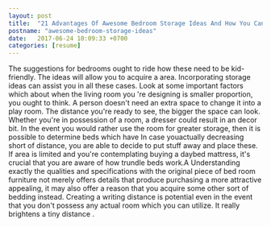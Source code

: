 ```yaml
---
layout: post
title:  "21 Advantages Of Awesome Bedroom Storage Ideas And How You Can Make Full Use Of It"
postname: "awesome-bedroom-storage-ideas"
date:   2017-06-24 10:09:33 +0700
categories: [resume]
---
```

The suggestions for bedrooms ought to ride how these need to be kid-friendly. The ideas will allow you to acquire a area. Incorporating storage ideas can assist you in all these cases. Look at some important factors which about when the living room you 're designing is smaller proportion, you ought to think. A person doesn't need an extra space to change it into a play room. The distance you're ready to see, the bigger the space can look. Whether you're in possession of a room, a dresser could result in an decor bit. In the event you would rather use the room for greater storage, then it is possible to determine beds which have In case youactually decreasing short of distance, you are able to decide to put stuff away and place these. If area is limited and you're contemplating buying a daybed mattress, it's crucial that you are aware of how trundle beds work.A Understanding exactly the qualities and specifications with the original piece of bed room furniture not merely offers details that produce purchasing a more attractive appealing, it may also offer a reason that you acquire some other sort of bedding instead. Creating a writing distance is potential even in the event that you don't possess any actual room which you can utilize. It really brightens a tiny distance .
